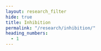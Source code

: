 ```yaml
---
layout: research_filter
hide: true
title: Inhibition
permalink: "/research/inhibition/"
heading_numbers:
  - 1
---
```

<style>
  .catwrap:hover .cattext{
      transform: scale(1);
    }
    .catwrap:hover .int1text{
      display: inline;
    }
    .catwrap:hover .int2text{
      display: inline;
    }
    .catwrap:hover .venn{
      transform: scale(1);
      opacity: 0.7;
      -webkit-filter: drop-shadow( -2px 2px 2px #000 ); 
            filter: drop-shadow( -2px 2px 2px #000 );
    }
  </style>

